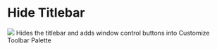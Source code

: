 # Hide Titlebar
<img src="https://github.com/srazzano/Images/blob/master/hidetitlebar.png"/>
Hides the titlebar and adds window control buttons into Customize Toolbar Palette
